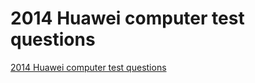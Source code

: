 # 2014 Huawei computer test questions
[2014 Huawei computer test questions](https://aiwithcloud.com/2022/09/15/2014_huawei_computer_test_questions/)